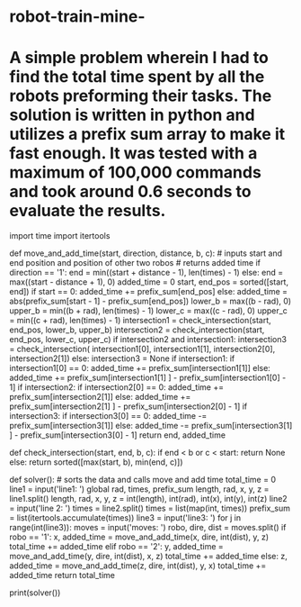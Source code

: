 # robot-train-mine-
# A simple problem wherein I had to find the total time spent by all the robots preforming  their tasks. The solution is written in python and utilizes a prefix sum array to make it fast enough. It was tested with a maximum of 100,000 commands and took around 0.6 seconds to evaluate the results.  
import time
import itertools


def move_and_add_time(start, direction, distance, b, c):
    # inputs start and end position and position of other two robos
    # returns added time
    if direction == '1':
        end = min((start + distance - 1), len(times) - 1)
    else:
        end = max((start - distance + 1), 0)
    added_time = 0
    start, end_pos = sorted([start, end])
    if start == 0:
        added_time += prefix_sum[end_pos]
    else:
        added_time = abs(prefix_sum[start - 1] - prefix_sum[end_pos])
    lower_b = max((b - rad), 0)
    upper_b = min((b + rad), len(times) - 1)
    lower_c = max((c - rad), 0)
    upper_c = min((c + rad), len(times) - 1)
    intersection1 = check_intersection(start, end_pos, lower_b, upper_b)
    intersection2 = check_intersection(start, end_pos, lower_c, upper_c)
    if intersection2 and intersection1:
        intersection3 = check_intersection(
            intersection1[0], intersection1[1], intersection2[0], intersection2[1])
    else:
        intersection3 = None
    if intersection1:
        if intersection1[0] == 0:
            added_time += prefix_sum[intersection1[1]]
        else:
            added_time += prefix_sum[intersection1[1]
                                     ] - prefix_sum[intersection1[0] - 1]
    if intersection2:
        if intersection2[0] == 0:
            added_time += prefix_sum[intersection2[1]]
        else:
            added_time += prefix_sum[intersection2[1]
                                     ] - prefix_sum[intersection2[0] - 1]
    if intersection3:
        if intersection3[0] == 0:
            added_time -= prefix_sum[intersection3[1]]
        else:
            added_time -= prefix_sum[intersection3[1]
                                     ] - prefix_sum[intersection3[0] - 1]
    return end, added_time


def check_intersection(start, end, b, c):
    if end < b or c < start:
        return None
    else:
        return sorted([max(start, b), min(end, c)])


def solver():
    # sorts the data and calls move and add time
    total_time = 0
    line1 = input('line1: ')
    global rad, times, prefix_sum
    length, rad, x, y, z = line1.split()
    length, rad, x, y, z = int(length), int(rad), int(x), int(y), int(z)
    line2 = input('line 2: ')
    times = line2.split()
    times = list(map(int, times))
    prefix_sum = list(itertools.accumulate(times))
    line3 = input('line3: ')
    for j in range(int(line3)):
        moves = input('moves: ')
        robo, dire, dist = moves.split()
        if robo == '1':
            x, added_time = move_and_add_time(x, dire, int(dist), y, z)
            total_time += added_time
        elif robo == '2':
            y, added_time = move_and_add_time(y, dire, int(dist), x, z)
            total_time += added_time
        else:
            z, added_time = move_and_add_time(z, dire, int(dist), y, x)
            total_time += added_time
    return total_time


print(solver())
